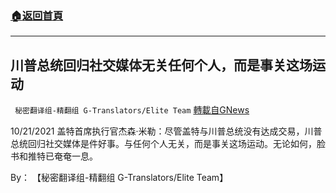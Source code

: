###  [:house:返回首頁](https://github.com/ourhimalayas/txt)
---


## 川普总统回归社交媒体无关任何个人，而是事关这场运动
` 秘密翻译组-精翻组 G-Translators/Elite Team` [轉載自GNews](https://gnews.org/zh-hans/1618386/)

10/21/2021 盖特首席执行官杰森·米勒：尽管盖特与川普总统没有达成交易，川普总统回归社交媒体是件好事。与任何个人无关，而是事关这场运动。无论如何，脸书和推特已奄奄一息。

By： 【秘密翻译组-精翻组 G-Translators/Elite Team】
